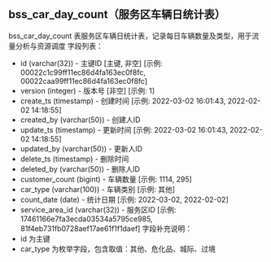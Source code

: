## bss_car_day_count（服务区车辆日统计表）
bss_car_day_count 表服务区车辆日统计表，记录每日车辆数量及类型，用于流量分析与资源调度
字段列表：
- id (varchar(32)) - 主键ID [主键, 非空] [示例: 00022c1c99ff11ec86d4fa163ec0f8fc, 00022caa99ff11ec86d4fa163ec0f8fc]
- version (integer) - 版本号 [非空] [示例: 1]
- create_ts (timestamp) - 创建时间 [示例: 2022-03-02 16:01:43, 2022-02-02 14:18:55]
- created_by (varchar(50)) - 创建人ID
- update_ts (timestamp) - 更新时间 [示例: 2022-03-02 16:01:43, 2022-02-02 14:18:55]
- updated_by (varchar(50)) - 更新人ID
- delete_ts (timestamp) - 删除时间
- deleted_by (varchar(50)) - 删除人ID
- customer_count (bigint) - 车辆数量 [示例: 1114, 295]
- car_type (varchar(100)) - 车辆类别 [示例: 其他]
- count_date (date) - 统计日期 [示例: 2022-03-02, 2022-02-02]
- service_area_id (varchar(32)) - 服务区ID [示例: 17461166e7fa3ecda03534a5795ce985, 81f4eb731fb0728aef17ae61f1f1daef]
字段补充说明：
- id 为主键
- car_type 为枚举字段，包含取值：其他、危化品、城际、过境